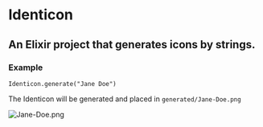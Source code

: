 # Identicon

An Elixir project that generates icons by strings.
------------

### Example

    Identicon.generate("Jane Doe")


The Identicon will be generated and placed in `generated/Jane-Doe.png`

![Jane-Doe.png](https://i.imgur.com/1NALpZ6.png)
